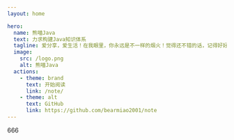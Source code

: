 ```yaml
---
layout: home

hero:
  name: 熊喵Java
  text: 力求构建Java知识体系
  tagline: 爱分享，爱生活！在我眼里，你永远是不一样的烟火！觉得还不错的话，记得好好学习吖！
  image:
    src: /logo.png
    alt: 熊喵Java
  actions:
    - theme: brand
      text: 开始阅读
      link: /note/
    - theme: alt
      text: GitHub
      link: https://github.com/bearmiao2001/note
---
```

666
<style>
.main .text {
  font-size:25px;
}
</style>
